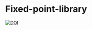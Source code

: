 # Fixed-point-library
[![DOI](https://zenodo.org/badge/173824493.svg)](https://zenodo.org/badge/latestdoi/173824493)
